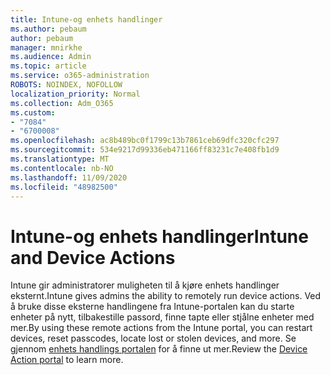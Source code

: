 ```yaml
---
title: Intune-og enhets handlinger
ms.author: pebaum
author: pebaum
manager: mnirkhe
ms.audience: Admin
ms.topic: article
ms.service: o365-administration
ROBOTS: NOINDEX, NOFOLLOW
localization_priority: Normal
ms.collection: Adm_O365
ms.custom:
- "7084"
- "6700008"
ms.openlocfilehash: ac8b489bc0f1799c13b7861ceb69dfc320cfc297
ms.sourcegitcommit: 534e9217d99336eb471166ff83231c7e408fb1d9
ms.translationtype: MT
ms.contentlocale: nb-NO
ms.lasthandoff: 11/09/2020
ms.locfileid: "48982500"
---
```

# <a name="intune-and-device-actions"></a><span data-ttu-id="9076f-102">Intune-og enhets handlinger</span><span class="sxs-lookup"><span data-stu-id="9076f-102">Intune and Device Actions</span></span>

<span data-ttu-id="9076f-103">Intune gir administratorer muligheten til å kjøre enhets handlinger eksternt.</span><span class="sxs-lookup"><span data-stu-id="9076f-103">Intune gives admins the ability to remotely run device actions.</span></span> <span data-ttu-id="9076f-104">Ved å bruke disse eksterne handlingene fra Intune-portalen kan du starte enheter på nytt, tilbakestille passord, finne tapte eller stjålne enheter med mer.</span><span class="sxs-lookup"><span data-stu-id="9076f-104">By using these remote actions from the Intune portal, you can restart devices, reset passcodes, locate lost or stolen devices, and more.</span></span> <span data-ttu-id="9076f-105">Se gjennom [enhets handlings portalen](https://docs.microsoft.com/mem/intune/remote-actions/) for å finne ut mer.</span><span class="sxs-lookup"><span data-stu-id="9076f-105">Review the [Device Action portal](https://docs.microsoft.com/mem/intune/remote-actions/) to learn more.</span></span>
